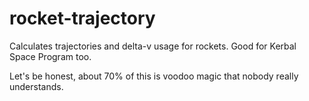# rocket-trajectory
Calculates trajectories and delta-v usage for rockets. Good for Kerbal Space Program too.

Let's be honest, about 70% of this is voodoo magic that nobody really understands.
